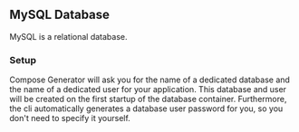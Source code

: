 ## MySQL Database
MySQL is a relational database.

### Setup
Compose Generator will ask you for the name of a dedicated database and the name of a dedicated user for your application. This database and user will be created on the first startup of the database container. Furthermore, the cli automatically generates a database user password for you, so you don't need to specify it yourself.